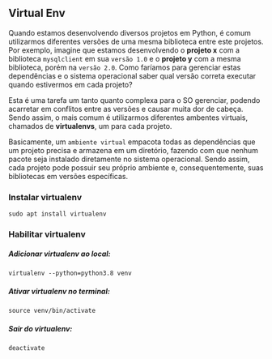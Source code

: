 ## Virtual Env

Quando estamos desenvolvendo diversos projetos em Python, é comum utilizarmos diferentes versões de uma mesma biblioteca entre este projetos. Por exemplo, imagine que estamos desenvolvendo o **projeto x** com a biblioteca `mysqlclient` em sua `versão 1.0` e o **projeto y** com a mesma biblioteca, porém na `versão 2.0`. Como faríamos para gerenciar estas dependências e o sistema operacional saber qual versão correta executar quando estivermos em cada projeto?

Esta é uma tarefa um tanto quanto complexa para o SO gerenciar, podendo acarretar em conflitos entre as versões e causar muita dor de cabeça. Sendo assim, o mais comum é utilizarmos diferentes ambentes virtuais, chamados de **virtualenvs**, um para cada projeto.

Basicamente, um `ambiente virtual` empacota todas as dependências que um projeto precisa e armazena em um diretório, fazendo com que nenhum pacote seja instalado diretamente no sistema operacional. Sendo assim, cada projeto pode possuir seu próprio ambiente e, consequentemente, suas bibliotecas em versões específicas.


### Instalar virtualenv

```
sudo apt install virtualenv
```


### Habilitar virtualenv

##### Adicionar virtualenv ao local:
```
virtualenv --python=python3.8 venv
```

##### Ativar virtualenv no terminal:
```
source venv/bin/activate
```

##### Sair do virtualenv:
``` 
deactivate
```
